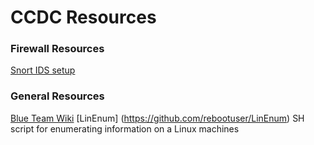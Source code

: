 # CCDC Resources

### Firewall Resources
[Snort IDS setup](https://resources.infosecinstitute.com/snort-rules-workshop-part-one/#gref)

### General Resources
[Blue Team Wiki](https://github.com/sans-blue-team/blue-team-wiki)
[LinEnum] (https://github.com/rebootuser/LinEnum) SH script for enumerating information on a Linux machines
